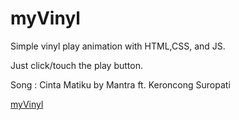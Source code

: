 # myVinyl
Simple vinyl play animation with HTML,CSS, and JS.

Just click/touch the play button.

Song : Cinta Matiku by Mantra ft. Keroncong Suropati

<a> <a href ="https://rawcdn.githack.com/agiksyah/myVinyl/45e0aa590b98e6052f47c5a134a27178029d443a/index.html">myVinyl</a>
